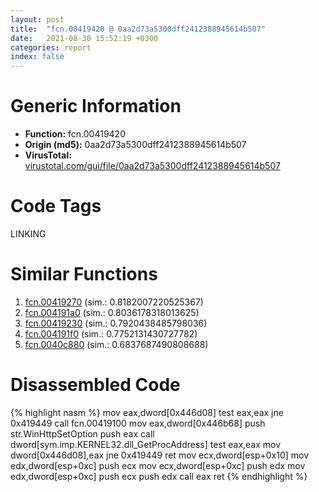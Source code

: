 ```yaml
---
layout: post
title:  "fcn.00419420 @ 0aa2d73a5300dff2412388945614b507"
date:   2021-08-30 15:52:19 +0300
categories: report
index: false
---
```


# Generic Information
- **Function:** fcn.00419420
- **Origin (md5):** 0aa2d73a5300dff2412388945614b507
- **VirusTotal:** [virustotal.com/gui/file/0aa2d73a5300dff2412388945614b507][virustotal_ref]

# Code Tags
<span class="tag" id="LINKING">LINKING</span>


# Similar Functions

1. [fcn.00419270][similar_1_ref] (sim.: 0.8182007220525367)
2. [fcn.004191a0][similar_2_ref] (sim.: 0.8036178318013625)
3. [fcn.00419230][similar_3_ref] (sim.: 0.7920438485798036)
4. [fcn.004191f0][similar_4_ref] (sim.: 0.7752131430727782)
5. [fcn.0040c880][similar_5_ref] (sim.: 0.6837687490808688)


# Disassembled Code

{% highlight nasm %}
mov eax,dword[0x446d08]
test eax,eax
jne 0x419449
call fcn.00419100
mov eax,dword[0x446b68]
push str.WinHttpSetOption
push eax
call dword[sym.imp.KERNEL32.dll_GetProcAddress]
test eax,eax
mov dword[0x446d08],eax
jne 0x419449
ret 
mov ecx,dword[esp+0x10]
mov edx,dword[esp+0xc]
push ecx
mov ecx,dword[esp+0xc]
push edx
mov edx,dword[esp+0xc]
push ecx
push edx
call eax
ret 
{% endhighlight %}


[similar_1_ref]: /report/fcn.00419270@0aa2d73a5300dff2412388945614b507
[similar_2_ref]: /report/fcn.004191a0@0aa2d73a5300dff2412388945614b507
[similar_3_ref]: /report/fcn.00419230@0aa2d73a5300dff2412388945614b507
[similar_4_ref]: /report/fcn.004191f0@0aa2d73a5300dff2412388945614b507
[similar_5_ref]: /report/fcn.0040c880@0aa2d73a5300dff2412388945614b507
[virustotal_ref]: https://www.virustotal.com/gui/file/0aa2d73a5300dff2412388945614b507